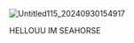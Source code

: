 


![Untitled115_20240930154917](https://github.com/user-attachments/assets/88b95f8d-4ce1-4079-8ffd-45426a867bdb)

HELLOUU IM SEAHORSE 

